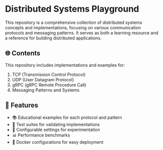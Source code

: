 # Distributed Systems Playground

This repository is a comprehensive collection of distributed systems concepts and implementations, focusing on various communication protocols and messaging patterns. It serves as both a learning resource and a reference for building distributed applications.

## 🌐 Contents

This repository includes implementations and examples for:

1. TCP (Transmission Control Protocol)
2. UDP (User Datagram Protocol)
3. gRPC (gRPC Remote Procedure Call)
4. Messaging Patterns and Systems

## 🚀 Features

- 📚 Educational examples for each protocol and pattern
- 🧪 Test suites for validating implementations
- 🔧 Configurable settings for experimentation
- 📊 Performance benchmarks
- 🐳 Docker configurations for easy deployment
